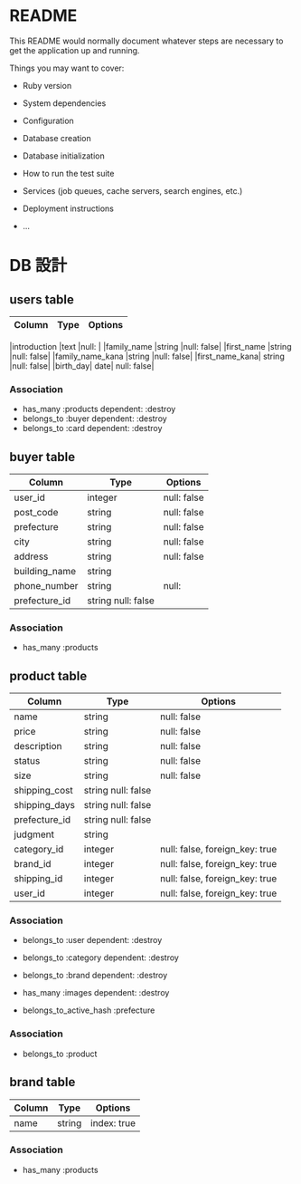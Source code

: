 # README

This README would normally document whatever steps are necessary to get the
application up and running.

Things you may want to cover:

* Ruby version

* System dependencies

* Configuration

* Database creation

* Database initialization

* How to run the test suite

* Services (job queues, cache servers, search engines, etc.)

* Deployment instructions

* ...
# DB 設計

## users table

| Column             | Type                | Options                   |
|--------------------|---------------------|---------------------------|

|introduction |text |null: |
|family_name |string |null: false|
|first_name |string |null: false|
|family_name_kana |string |null: false|
|first_name_kana| string |null: false|
|birth_day| date| null: false|

### Association

* has_many :products dependent: :destroy
* belongs_to :buyer dependent: :destroy
* belongs_to :card dependent: :destroy

## buyer table
| Column                              | Type       | Options                        |
|-------------------------------------|------------|--------------------------------|
|user_id	|integer	|null: false|
|post_code	|string	|null: false|
|prefecture	|string	|null: false|
|city	|string	|null: false|
|address|	string	|null: false|
|building_name	|string	|
|phone_number	|string	| null: |
| prefecture_id |string	null: false |



### Association

- has_many :products

## product table
| Column                              | Type       | Options                        |
|-------------------------------------|------------|--------------------------------|
| name |string |null: false |
| price |string |null: false |
| description |string |null: false |
| status |string |null: false |
| size |string |null: false |
| shipping_cost |string	null: false |
| shipping_days |string	null: false |
| prefecture_id |string	null: false |
| judgment |string |
| category_id |integer |null: false, foreign_key: true |
| brand_id |integer |null: false, foreign_key: true |
| shipping_id |integer |null: false, foreign_key: true |
| user_id |integer |null: false, foreign_key: true |

### Association

- belongs_to :user dependent: :destroy
- belongs_to :category dependent: :destroy
- belongs_to :brand dependent: :destroy
- has_many :images dependent: :destroy

- belongs_to_active_hash :prefecture


### Association
- belongs_to :product

## brand table
| Column      | Type       | Options                        |
|-------------|------------|--------------------------------|
| name     | string       | index: true                    |

### Association
- has_many :products